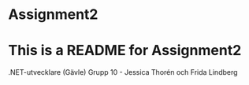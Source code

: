 # Assignment2

# This is a README for Assignment2

.NET-utvecklare (Gävle)
Grupp 10 - Jessica Thorén och Frida Lindberg
